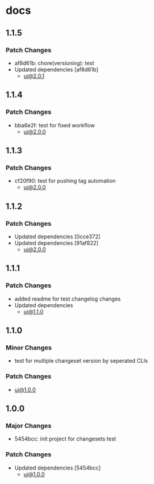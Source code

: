 # docs

## 1.1.5

### Patch Changes

- af8d61b: chore(versioning): test
- Updated dependencies [af8d61b]
  - ui@2.0.1

## 1.1.4

### Patch Changes

- bba6e2f: test for fixed workflow
  - ui@2.0.0

## 1.1.3

### Patch Changes

- cf20f90: test for pushing tag automation
  - ui@2.0.0

## 1.1.2

### Patch Changes

- Updated dependencies [0cce372]
- Updated dependencies [91af822]
  - ui@2.0.0

## 1.1.1

### Patch Changes

- added readme for test changelog changes
- Updated dependencies
  - ui@1.1.0

## 1.1.0

### Minor Changes

- test for multiple changeset version by seperated CLIs

### Patch Changes

- ui@1.0.0

## 1.0.0

### Major Changes

- 5454bcc: init project for changesets test

### Patch Changes

- Updated dependencies [5454bcc]
  - ui@1.0.0
